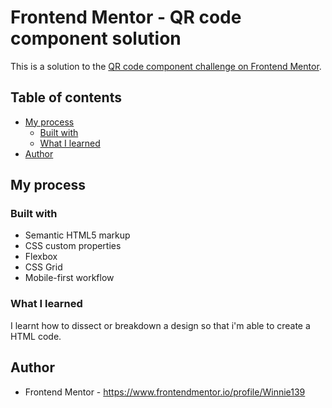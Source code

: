 # Frontend Mentor - QR code component solution

This is a solution to the [QR code component challenge on Frontend Mentor](https://www.frontendmentor.io/challenges/qr-code-component-iux_sIO_H).

## Table of contents
- [My process](#my-process)
  - [Built with](#built-with)
  - [What I learned](#what-i-learned)
- [Author](#author)


## My process

### Built with

- Semantic HTML5 markup
- CSS custom properties
- Flexbox
- CSS Grid
- Mobile-first workflow

### What I learned

I learnt how to dissect or breakdown a design so that i'm able to create a HTML code.


## Author

- Frontend Mentor - https://www.frontendmentor.io/profile/Winnie139


